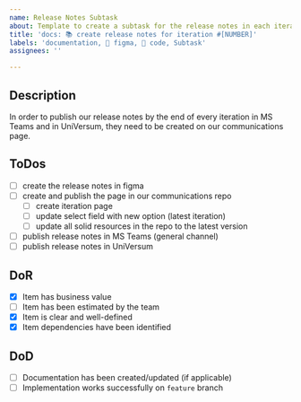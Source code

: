 ```yaml
---
name: Release Notes Subtask
about: Template to create a subtask for the release notes in each iteration.
title: 'docs: 📚 create release notes for iteration #[NUMBER]'
labels: 'documentation, 🎨 figma, 🔧 code, Subtask'
assignees: ''

---
```


## Description
In order to publish our release notes by the end of every iteration in MS Teams and in UniVersum, they need to be created on our communications page.

## ToDos
- [ ] create the release notes in figma
- [ ] create and publish the page in our communications repo
  - [ ] create iteration page
  - [ ] update select field with new option (latest iteration)
  - [ ] update all solid resources in the repo to the latest version
- [ ] publish release notes in MS Teams (general channel)
- [ ] publish release notes in UniVersum

## DoR
- [x] Item has business value
- [ ] Item has been estimated by the team
- [x] Item is clear and well-defined
- [x] Item dependencies have been identified

## DoD
- [ ] Documentation has been created/updated (if applicable)
- [ ] Implementation works successfully on `feature` branch
